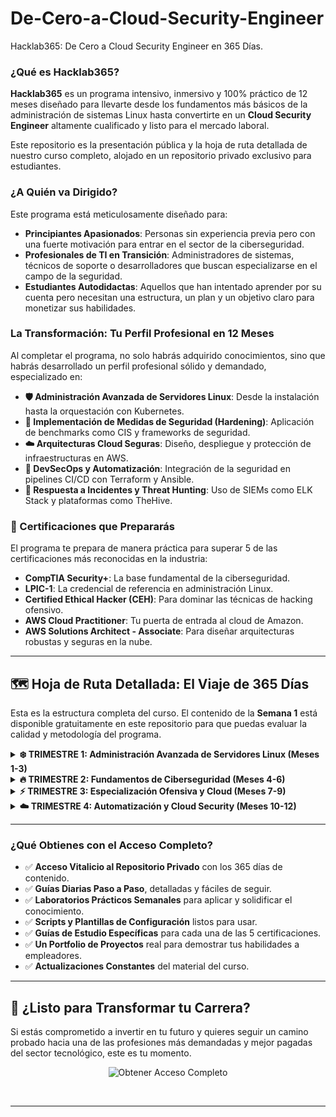 # De-Cero-a-Cloud-Security-Engineer
Hacklab365: De Cero a Cloud Security Engineer en 365 Días.

### ¿Qué es Hacklab365?

**Hacklab365** es un programa intensivo, inmersivo y 100% práctico de 12 meses diseñado para llevarte desde los fundamentos más básicos de la administración de sistemas Linux hasta convertirte en un **Cloud Security Engineer** altamente cualificado y listo para el mercado laboral.

Este repositorio es la presentación pública y la hoja de ruta detallada de nuestro curso completo, alojado en un repositorio privado exclusivo para estudiantes.

### ¿A Quién va Dirigido?

Este programa está meticulosamente diseñado para:

*   **Principiantes Apasionados**: Personas sin experiencia previa pero con una fuerte motivación para entrar en el sector de la ciberseguridad.
*   **Profesionales de TI en Transición**: Administradores de sistemas, técnicos de soporte o desarrolladores que buscan especializarse en el campo de la seguridad.
*   **Estudiantes Autodidactas**: Aquellos que han intentado aprender por su cuenta pero necesitan una estructura, un plan y un objetivo claro para monetizar sus habilidades.

### La Transformación: Tu Perfil Profesional en 12 Meses

Al completar el programa, no solo habrás adquirido conocimientos, sino que habrás desarrollado un perfil profesional sólido y demandado, especializado en:

*   **🛡️ Administración Avanzada de Servidores Linux**: Desde la instalación hasta la orquestación con Kubernetes.
*   **🔐 Implementación de Medidas de Seguridad (Hardening)**: Aplicación de benchmarks como CIS y frameworks de seguridad.
*   **☁️ Arquitecturas Cloud Seguras**: Diseño, despliegue y protección de infraestructuras en AWS.
*   **🚀 DevSecOps y Automatización**: Integración de la seguridad en pipelines CI/CD con Terraform y Ansible.
*   **🔎 Respuesta a Incidentes y Threat Hunting**: Uso de SIEMs como ELK Stack y plataformas como TheHive.

### 📜 Certificaciones que Prepararás

El programa te prepara de manera práctica para superar 5 de las certificaciones más reconocidas en la industria:

*   **CompTIA Security+**: La base fundamental de la ciberseguridad.
*   **LPIC-1**: La credencial de referencia en administración Linux.
*   **Certified Ethical Hacker (CEH)**: Para dominar las técnicas de hacking ofensivo.
*   **AWS Cloud Practitioner**: Tu puerta de entrada al cloud de Amazon.
*   **AWS Solutions Architect - Associate**: Para diseñar arquitecturas robustas y seguras en la nube.

---

## 🗺️ Hoja de Ruta Detallada: El Viaje de 365 Días

Esta es la estructura completa del curso. El contenido de la **Semana 1** está disponible gratuitamente en este repositorio para que puedas evaluar la calidad y metodología del programa.

<details>
<summary><strong>❄️ TRIMESTRE 1: Administración Avanzada de Servidores Linux (Meses 1-3)</strong></summary>

### 🐧 Mes 1: Fundamentos Sólidos
*   [✅ **Semana 1: Configuración, Instalación y Comandos Básicos (¡Prueba Gratis!)**](./semana-01-muestra-gratuita/dia-01-configuracion-lab.md)
*   🔒 **Semana 2:** Redes, SSH Hardening y Firewall (UFW)
*   🔒 **Semana 3:** Servidores Web (Apache/Nginx) y Bases de Datos (MySQL/PostgreSQL)
*   🔒 **Semana 4:** Monitorización, Logs, Backups y Scripting en Bash

### 🚀 Mes 2: Servicios Críticos y Alta Disponibilidad
*   🔒 **Semana 5:** Docker: De Cero a Contenedores Multi-stack
*   🔒 **Semana 6:** Alta Disponibilidad (HAProxy) y Clustering
*   🔒 **Semana 7:** Monitorización Avanzada con Zabbix
*   🔒 **Semana 8:** Kubernetes (K8s): Orquestación de Contenedores

### 🛠️ Mes 3: Consolidación y DevOps
*   🔒 **Semana 9:** Proyecto Integrador de Administración de Servidores
*   🔒 **Semana 10:** Introducción a DevOps y CI/CD con GitLab
*   🔒 **Semana 11:** Infraestructura como Código (IaC) con Ansible y Terraform
*   🔒 **Semana 12:** Troubleshooting Avanzado y Hardening (CIS Benchmarks)

</details>

<details>
<summary><strong>🔥 TRIMESTRE 2: Fundamentos de Ciberseguridad (Meses 4-6)</strong></summary>

### 🛡️ Mes 4: Hardening y Seguridad Defensiva
*   🔒 **Semana 13:** Introducción a la Ciberseguridad y Herramientas (Nmap, Wireshark)
*   🔒 **Semana 14:** Hardening Avanzado de Sistemas, Web y Bases de Datos
*   🔒 **Semana 15:** Detección de Intrusos (AIDE/Suricata) y Fail2Ban
*   🔒 **Semana 16:** Criptografía, Cifrado de Disco (LUKS) y VPNs (OpenVPN/WireGuard)

### 🎓 Mes 5: Preparación CompTIA Security+
*   🔒 **Semana 17-20:** Cobertura completa de los 5 dominios del examen, laboratorios prácticos y simulacros.
*   🔒 **Semana 20:** **EXAMEN OFICIAL CompTIA Security+**

### 🔎 Mes 6: SIEM y Respuesta a Incidentes
*   🔒 **Semana 21:** Implementación de un SIEM con ELK Stack (Elasticsearch, Logstash, Kibana)
*   🔒 **Semana 22:** Integración con Wazuh y análisis de logs avanzado
*   🔒 **Semana 23:** Respuesta a Incidentes con TheHive & Cortex
*   🔒 **Semana 24:** Introducción al Threat Hunting y Procedimientos de un SOC

</details>

<details>
<summary><strong>⚡ TRIMESTRE 3: Especialización Ofensiva y Cloud (Meses 7-9)</strong></summary>

### 🎓 Mes 7: Preparación LPIC-1
*   🔒 **Semana 25-28:** Estudio intensivo de los objetivos de los exámenes 101 y 102.
*   🔒 **Semana 28:** **EXÁMENES OFICIALES LPIC-1 (101 & 102)**

### 👨‍💻 Mes 8: Ethical Hacking Autodidacta
*   🔒 **Semana 29:** Hacking práctico con TryHackMe: Rutas de aprendizaje
*   🔒 **Semana 30:** Dominio de Nmap, Metasploit y técnicas de explotación
*   🔒 **Semana 31:** Práctica en HackTheBox y VulnHub
*   🔒 **Semana 32:** Pentesting de Aplicaciones Web con Burp Suite

### 🎓 Mes 9: Preparación CEH (Certified Ethical Hacker)
*   🔒 **Semana 33-36:** Cobertura de los 20 módulos del CEH, desde Reconocimiento hasta Hacking Cloud.
*   🔒 **Semana 36:** **EXAMEN OFICIAL CEH**

</details>

<details>
<summary><strong>☁️ TRIMESTRE 4: Automatización y Cloud Security (Meses 10-12)</strong></summary>

### 🤖 Mes 10: DevSecOps y Automatización
*   🔒 **Semana 37:** Principios de DevSecOps: Seguridad en CI/CD
*   🔒 **Semana 38:** Terraform y Ansible para Seguridad
*   🔒 **Semana 39:** Seguridad de Contenedores y Kubernetes (RBAC, Pod Policies)
*   🔒 **Semana 40:** Integración de Herramientas SAST/DAST (SonarQube, OWASP ZAP)

### 🌐 Mes 11: Preparación Cloud Security en AWS
*   🔒 **Semana 41:** **EXAMEN OFICIAL AWS Cloud Practitioner**
*   🔒 **Semana 42:** AWS Security: IAM, VPC, S3, EC2 y RDS Security
*   🔒 **Semana 43:** Herramientas Nativas de Seguridad: GuardDuty, Inspector, WAF, Shield
*   🔒 **Semana 44-45:** Preparación para el **EXAMEN OFICIAL AWS Solutions Architect - Associate**

### 🏆 Mes 12: Especialización Final y Portfolio Profesional
*   🔒 **Semana 46:** Creación de un Portfolio Profesional en GitHub
*   🔒 **Semana 47:** Desarrollo de 3 Proyectos Finales (Case Studies)
*   🔒 **Semana 48:** Preparación para el Mercado Laboral: CV, LinkedIn, Entrevistas
*   🔒 **Semana 49:** **Finalización del Programa y Lanzamiento de Carrera**

</details>

---

### ¿Qué Obtienes con el Acceso Completo?

*   ✅ **Acceso Vitalicio al Repositorio Privado** con los 365 días de contenido.
*   ✅ **Guías Diarias Paso a Paso**, detalladas y fáciles de seguir.
*   ✅ **Laboratorios Prácticos Semanales** para aplicar y solidificar el conocimiento.
*   ✅ **Scripts y Plantillas de Configuración** listos para usar.
*   ✅ **Guías de Estudio Específicas** para cada una de las 5 certificaciones.
*   ✅ **Un Portfolio de Proyectos** real para demostrar tus habilidades a empleadores.
*   ✅ **Actualizaciones Constantes** del material del curso.

---

## 🚀 ¿Listo para Transformar tu Carrera?

Si estás comprometido a invertir en tu futuro y quieres seguir un camino probado hacia una de las profesiones más demandadas y mejor pagadas del sector tecnológico, este es tu momento.

<p align="center">
  <a href="https://tu-plataforma-de-venta.com/hacklab365" style="text-decoration:none;">
    <img src="https://img.shields.io/badge/➡️_OBTENER_ACCESO_COMPLETO_A_HACKLAB365-28a745?style=for-the-badge&logoColor=white" alt="Obtener Acceso Completo">
  </a>
</p>

<br>

---
